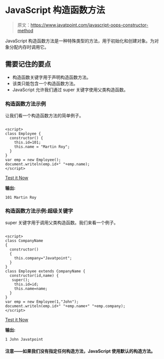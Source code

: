 # JavaScript 构造函数方法

> 原文：<https://www.javatpoint.com/javascript-oops-constructor-method>

JavaScript 构造函数方法是一种特殊类型的方法，用于初始化和创建对象。为对象分配内存时调用它。

## 需要记住的要点

*   构造函数关键字用于声明构造函数方法。
*   该类只能包含一个构造函数方法。
*   JavaScript 允许我们通过 super 关键字使用父类构造函数。

### 构造函数方法示例

让我们看一个构造函数方法的简单例子。

```

<script>
class Employee {
  constructor() {
    this.id=101;
    this.name = "Martin Roy";
  } 
}
var emp = new Employee();
document.writeln(emp.id+" "+emp.name);
</script>

```

[Test it Now](https://www.javatpoint.com/oprweb/test.jsp?filename=JavaScriptConstructorMethodExample)

**输出:**

```
101 Martin Roy

```

### 构造函数方法示例:超级关键字

super 关键字用于调用父类构造函数。我们来看一个例子。

```

<script>
class CompanyName
{
  constructor()
  {
    this.company="Javatpoint";
  }
}
class Employee extends CompanyName {
  constructor(id,name) {
   super();
    this.id=id;
    this.name=name;
  } 
}	
var emp = new Employee(1,"John");
document.writeln(emp.id+" "+emp.name+" "+emp.company);
</script>

```

[Test it Now](https://www.javatpoint.com/oprweb/test.jsp?filename=JavaScriptConstructorMethodsuperkeywordExample)

**输出:**

```
1 John Javatpoint

```

#### 注意——如果我们没有指定任何构造方法，JavaScript 使用默认的构造方法。